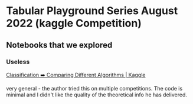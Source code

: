 # Tabular Playground Series August 2022 (kaggle Competition)



## Notebooks that we explored 


### Useless 

[Classification ➡️ Comparing Different Algorithms | Kaggle](https://www.kaggle.com/code/azminetoushikwasi/classification-comparing-different-algorithms)

very general - the author tried this on multiple competitions. The code is minimal and I didn't like the quality of the theoretical info he has delivered. 


